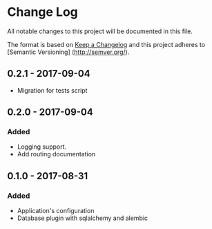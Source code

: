 # Change Log
All notable changes to this project will be documented in this file.

The format is based on [Keep a Changelog](http://keepachangelog.com/) and this project adheres to [Semantic Versioning]
(http://semver.org/).

## 0.2.1 - 2017-09-04
- Migration for tests script

## 0.2.0 - 2017-09-04
### Added
- Logging support.
- Add routing documentation

## 0.1.0 - 2017-08-31
### Added
- Application's configuration
- Database plugin with sqlalchemy and alembic
